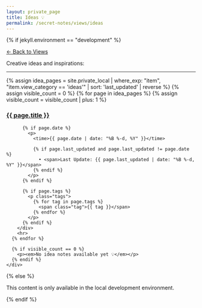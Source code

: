 ```yaml
---
layout: private_page
title: Ideas 💡
permalink: /secret-notes/views/ideas
---
```


{% if jekyll.environment == "development" %}
  <div class="view-navigation">
    <p><a href="/secret-notes/views">← Back to Views</a></p>
    <!-- <h2>Ideas</h2> -->
    <p>Creative ideas and inspirations:</p>
    <div class="private-list">
      <hr>
      {% assign idea_pages = site.private_local | where_exp: "item", "item.view_category == 'ideas'" | sort: 'last_updated' | reverse %}
      {% assign visible_count = 0 %}
      {% for page in idea_pages %}
        {% assign visible_count = visible_count | plus: 1 %}
        <div class="private-entry">
          <h3>
            <a class="post-link" href="{{ page.url | relative_url }}">{{ page.title }}</a>
            <!-- <span class="idea-badge">IDEA</span> -->
          </h3>
    
          {% if page.date %}
            <p>
              <time>{{ page.date | date: "%B %-d, %Y" }}</time>
              
              {% if page.last_updated and page.last_updated != page.date %}
                • <span>Last Update: {{ page.last_updated | date: "%B %-d, %Y" }}</span>
              {% endif %}
            </p>
          {% endif %}
          
          {% if page.tags %}
            <p class="tags">
              {% for tag in page.tags %}
                <span class="tag">{{ tag }}</span>
              {% endfor %}
            </p>
          {% endif %}
        </div>
        <hr>
      {% endfor %}
    
      {% if visible_count == 0 %}
        <p><em>No idea notes available yet 💡</em></p>
      {% endif %}
    </div>
  </div>

{% else %}
  <p>This content is only available in the local development environment.</p>
{% endif %}

<style>
.tags {
  margin-top: 0.5em;
}

.tag {
  display: inline-block;
  background-color: var(--brand-color-light, #f0f0f0);
  padding: 0.2em 0.5em;
  margin-right: 0.3em;
  border-radius: 3px;
  font-size: 0.8em;
  color: var(--text-color, #333);
}

.idea-badge {
  display: inline-block;
  background-color: #4ecdc4;
  color: white;
  padding: 0.2em 0.5em;
  margin-left: 0.5em;
  border-radius: 3px;
  font-size: 0.7em;
  font-weight: bold;
  vertical-align: top;
}
</style> 